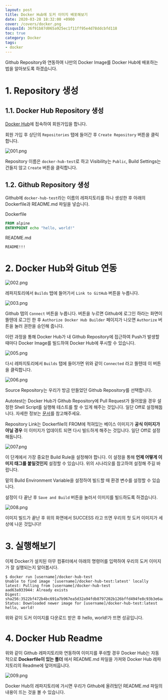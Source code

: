 ```yaml
---
layout: post
title: Docker Hub에 도커 이미지 배포해보기
date: 2020-03-28 18:32:00 +0900
cover: /covers/docker.png
disqusId: 36f91b87d065a925ec1f11ff95e4d78ddcbfd118
toc: true
category: Docker
tags:
- docker
---
```


Github Repository와 연동하여 나만의 Docker Image를 Docker Hub에 배포하는 법을 알아보도록 하겠습니다.

<!-- more -->

# 1. Repository 생성

## 1.1. Docker Hub Repository 생성

[Docker Hub](https://hub.docker.com/)에 접속하여 회원가입을 합니다.

회원 가입 후 상단의 `Repositories` 탭에 들어간 후 `Create Repository` 버튼을 클릭합니다.

![001.png](001.png)

Repository 이름은 `docker-hub-test`로 하고 Visibility는 `Public`, Build Settings는 건들지 않고 `Create` 버튼을 클릭합니다.

## 1.2. Github Repository 생성

Github에 `docker-hub-test`라는 이름의 레파지토리를 하나 생성한 후 아래의 Dockerfile과 README.md 파일을 넣습니다.

Dockerfile
```Dockerfile
FROM alpine
ENTRYPOINT echo "hello, world!"
```

README.md
```
README!!!
```

# 2. Docker Hub와 Gitub 연동

![002.png](002.png)

레파지토리에서 `Builds` 탭에 들어가서 `Link to GitHub` 버튼을 누릅니다.

![003.png](003.png)

Github 탭의 `Connect` 버튼을 누릅니다.
버튼을 누르면 Github에 로그인 하라는 화면이 뜰텐데 로그인 한 후 `Authorize Docker Hub Builder` 페이지가 나오면 `Authorize` 버튼을 눌러 권한을 승인해 줍니다.

이런 과정을 통해 Docker Hub가 내 Github Repository에 접근하여 Push가 발생할 때마다 Docker Image를 빌드하여 Docker Hub에 푸시할 수 있습니다.

![005.png](005.png)

다시 레파지토리에서 `Builds` 탭에 들어가면 위와 같이 `Connected` 라고 뜰텐데 이 버튼을 클릭합니다.

![006.png](006.png)

Source Repository는 우리가 방금 만들었던 Github Repository를 선택합니다.

Autotest는 Docker Hub가 Github Repository에 Pull Request가 들어왔을 경우 설정한 Shell Script를 실행해 테스트를 할 수 있게 해주는 것입니다.
일단 Off로 설정해둡니다.
자세한 정보는 [문서](https://docs.docker.com/docker-hub/builds/automated-testing/)를 참고해주세요.

Repository Link는 Dockerfile의 FROM에 적혀있는 베이스 이미지가 __공식 이미지가 아닐 경우__ 이 이미지가 업데이트 되면 다시 빌드하게 해주는 것입니다.
일단 Off로 설정해둡니다.

![007.png](007.png)

이 단계에서 가장 중요한 Build Rule을 설정해야 합니다.
이 설정을 통해 __언제 어떻게 이미지 태그를 붙일것인지__ 설정할 수 있습니다.
위의 시나리오를 참고하여 설정해 주길 바랍니다.

밑의 Build Environment Variable을 설정하여 빌드할 때 환경 변수를 설정할 수 있습니다.

설정이 다 끝난 후 `Save and Build` 버튼을 눌러서 이미지를 빌드하도록 하겠습니다.

![008.png](008.png)

이미지 빌드가 끝난 후 위의 화면에서 SUCCESS 라고 뜨면 우리의 첫 도커 이미지가 세상에 나온 것입니다!

# 3. 실행해보기

이제 Docker가 설치된 아무 컴퓨터에서 아래의 명령어를 입력하여 우리의 도커 이미지가 잘 실행되는지 알아봅시다.

```shell
$ docker run [username]/docker-hub-test
Unable to find image '[username]/docker-hub-test:latest' locally
latest: Pulling from [username]/docker-hub-test
aad63a933944: Already exists
Digest: sha256:3522bf472b4bc691a7b967ea5d32a94fdb8797202b126bffd494fe8c93b3e6aa
Status: Downloaded newer image for [username]/docker-hub-test:latest
hello, world!
```

위와 같이 도커 이미지를 다운로드 받은 후 hello, world!가 뜨면 성공입니다.

# 4. Docker Hub Readme

위와 같이 Github 레파지토리와 연동하여 이미지를 푸쉬할 경우
Docker Hub는 자동적으로 __Dockerfile이 있는 폴더__ 에서
README.md 파일을 가져와 Docker Hub 레파지토리의 Readme에 덮어씌웁니다.

![009.png](009.png)

Docker Hub의 레파지토리에 가시면 우리가 Github에 올려뒀던 README.md 파일의 내용이 뜨는 것을 볼 수 있습니다.
